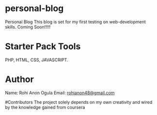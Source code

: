 # personal-blog
Personal Blog
This blog is set for my first testing on web-development skills.
Coming Soon!!!!!


# Starter Pack Tools
PHP, HTML, CSS, JAVASCRIPT.

# Author
Name: Rohi Anon Ogula 
Email: rohianon48@gmail.com

#Contributors
The project solely depends on my own creativity and wired by the knowledge gained from coursera

